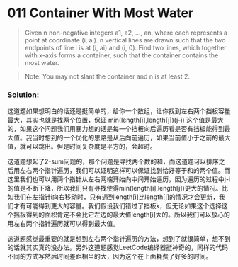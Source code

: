# 011 Container With Most Water
>Given n non-negative integers a1, a2, ..., an, where each represents a point at coordinate (i, ai). n vertical lines are drawn such that the two endpoints of line i is at (i, ai) and (i, 0). Find two lines, which together with x-axis forms a container, such that the container contains the most water.

>Note: You may not slant the container and n is at least 2.

### Solution:
这道题如果想明白的话还是挺简单的，给你一个数组，让你找到左右两个挡板容量最大，其实也就是找两个位置，保证 min(length[i],length[j])(j-i) 这个值是最大的，如果这个问题我们用暴力想的话是每一个挡板向后遍历看是否有挡板能得到最大值。我当时想到的一个优化的思路是从后向前遍历，如果当前值小于之前的最大值，就可以跳出。但是时间复杂度是平方的，会超时。

这道题想起了2-sum问题的，那个问题是寻找两个数的和，而这道题可以排序之后用左右两个指针遍历，我们可以证明这样可以保证找到恰好等于和的两个值。而这里我们也可以用两个指针从左右两端开始向中间开始遍历，因为遍历的过程中j-i的值是不断下降，所以我们只有寻找使得min(length[i],length[j])更大的情况。比如我们在左指针i向右移动时，只有遇到length[i]比length[j]的情况才会更新，我们才有可能得到更大的容量。我们假设我们错过了挡板k，但无论如果这个选择这个挡板得到的面积肯定不会比它左边的最大值length[i]大的。所以我们可以放心的用左右两个指针遍历就可以得到最大值。

这道题感觉最重要的就是想到左右两个指针遍历的方法，想到了就很简单，想不到的话就其实真的没办法。另外这道题感觉LeetCode编译器挺神奇的，同样的代码不同的方式写然后时间差距相当的大，因为这个在上面耗费了好多的时间。
